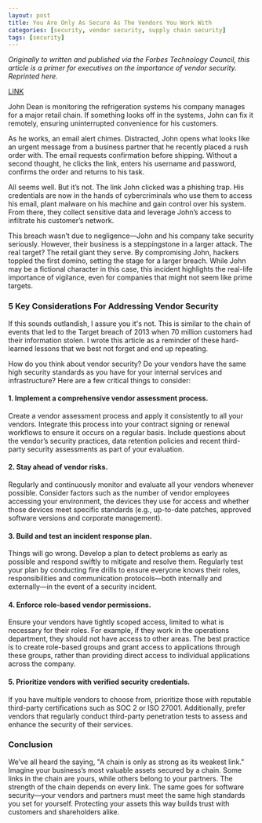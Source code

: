 ```yaml
---
layout: post
title: You Are Only As Secure As The Vendors You Work With
categories: [security, vendor security, supply chain security]
tags: [security]
---
```


*Originally to written and published via the Forbes Technology Council, this article is a primer for executives on the importance of vendor security. Reprinted here.*

[LINK](https://www.forbes.com/councils/forbestechcouncil/2025/01/31/you-are-only-as-secure-as-the-vendors-you-work-with/)

John Dean is monitoring the refrigeration systems his company manages for a major retail chain. If something looks off in the systems, John can fix it remotely, ensuring uninterrupted convenience for his customers.

As he works, an email alert chimes. Distracted, John opens what looks like an urgent message from a business partner that he recently placed a rush order with. The email requests confirmation before shipping. Without a second thought, he clicks the link, enters his username and password, confirms the order and returns to his task.

All seems well. But it’s not. The link John clicked was a phishing trap. His credentials are now in the hands of cybercriminals who use them to access his email, plant malware on his machine and gain control over his system. From there, they collect sensitive data and leverage John’s access to infiltrate his customer’s network.

This breach wasn’t due to negligence—John and his company take security seriously. However, their business is a steppingstone in a larger attack. The real target? The retail giant they serve. By compromising John, hackers toppled the first domino, setting the stage for a larger breach. While John may be a fictional character in this case, this incident highlights the real-life importance of vigilance, even for companies that might not seem like prime targets.

### 5 Key Considerations For Addressing Vendor Security
If this sounds outlandish, I assure you it's not. This is similar to the chain of events that led to the Target breach of 2013 when 70 million customers had their information stolen. I wrote this article as a reminder of these hard-learned lessons that we best not forget and end up repeating.

How do you think about vendor security? Do your vendors have the same high security standards as you have for your internal services and infrastructure? Here are a few critical things to consider:

#### 1. Implement a comprehensive vendor assessment process.
Create a vendor assessment process and apply it consistently to all your vendors. Integrate this process into your contract signing or renewal workflows to ensure it occurs on a regular basis. Include questions about the vendor’s security practices, data retention policies and recent third-party security assessments as part of your evaluation.

#### 2. Stay ahead of vendor risks.
Regularly and continuously monitor and evaluate all your vendors whenever possible. Consider factors such as the number of vendor employees accessing your environment, the devices they use for access and whether those devices meet specific standards (e.g., up-to-date patches, approved software versions and corporate management).

#### 3. Build and test an incident response plan.
Things will go wrong. Develop a plan to detect problems as early as possible and respond swiftly to mitigate and resolve them. Regularly test your plan by conducting fire drills to ensure everyone knows their roles, responsibilities and communication protocols—both internally and externally—in the event of a security incident.

#### 4. Enforce role-based vendor permissions.
Ensure your vendors have tightly scoped access, limited to what is necessary for their roles. For example, if they work in the operations department, they should not have access to other areas. The best practice is to create role-based groups and grant access to applications through these groups, rather than providing direct access to individual applications across the company.

#### 5. Prioritize vendors with verified security credentials.
If you have multiple vendors to choose from, prioritize those with reputable third-party certifications such as SOC 2 or ISO 27001. Additionally, prefer vendors that regularly conduct third-party penetration tests to assess and enhance the security of their services.

### Conclusion
We’ve all heard the saying, "A chain is only as strong as its weakest link." Imagine your business’s most valuable assets secured by a chain. Some links in the chain are yours, while others belong to your partners. The strength of the chain depends on every link. The same goes for software security—your vendors and partners must meet the same high standards you set for yourself. Protecting your assets this way builds trust with customers and shareholders alike.
